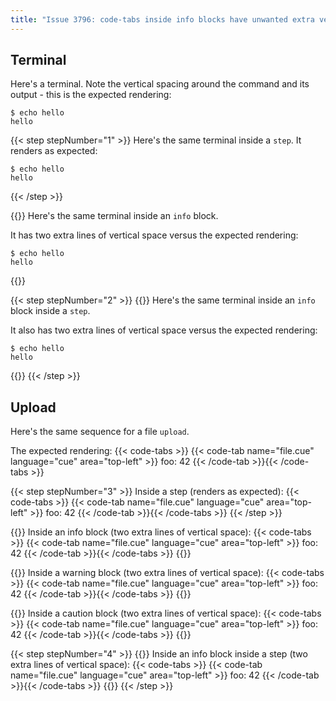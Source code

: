 ```yaml
---
title: "Issue 3796: code-tabs inside info blocks have unwanted extra vertical spaces"
---
```


## Terminal

Here's a terminal. Note the vertical spacing around the command and its output - this is the expected rendering:

````text { title="TERMINAL" type="terminal" codeToCopy="ZWNobyBoZWxsbw==" }
$ echo hello
hello
````

{{< step stepNumber="1" >}}
Here's the same terminal inside a `step`. It renders as expected:
````text { title="TERMINAL" type="terminal" codeToCopy="ZWNobyBoZWxsbw==" }
$ echo hello
hello
````
{{< /step >}}

{{<info>}}
Here's the same terminal inside an `info` block.

It has two extra lines of vertical space versus the expected rendering:
````text { title="TERMINAL" type="terminal" codeToCopy="ZWNobyBoZWxsbw==" }
$ echo hello
hello
````
{{</info>}}

{{< step stepNumber="2" >}}
{{<info>}}
Here's the same terminal inside an `info` block inside a `step`.

It also has two extra lines of vertical space versus the expected rendering:
````text { title="TERMINAL" type="terminal" codeToCopy="ZWNobyBoZWxsbw==" }
$ echo hello
hello
````
{{</info>}}
{{< /step >}}

## Upload

Here's the same sequence for a file `upload`.

The expected rendering:
{{< code-tabs >}}
{{< code-tab name="file.cue" language="cue" area="top-left" >}}
foo: 42
{{< /code-tab >}}{{< /code-tabs >}}

{{< step stepNumber="3" >}}
Inside a step (renders as expected):
{{< code-tabs >}}
{{< code-tab name="file.cue" language="cue" area="top-left" >}}
foo: 42
{{< /code-tab >}}{{< /code-tabs >}}
{{< /step >}}

{{<info>}}
Inside an info block (two extra lines of vertical space):
{{< code-tabs >}}
{{< code-tab name="file.cue" language="cue" area="top-left" >}}
foo: 42
{{< /code-tab >}}{{< /code-tabs >}}
{{</info>}}

{{<warning>}}
Inside a warning block (two extra lines of vertical space):
{{< code-tabs >}}
{{< code-tab name="file.cue" language="cue" area="top-left" >}}
foo: 42
{{< /code-tab >}}{{< /code-tabs >}}
{{</warning>}}

{{<caution>}}
Inside a caution block (two extra lines of vertical space):
{{< code-tabs >}}
{{< code-tab name="file.cue" language="cue" area="top-left" >}}
foo: 42
{{< /code-tab >}}{{< /code-tabs >}}
{{</caution>}}

{{< step stepNumber="4" >}}
{{<info>}}
Inside an info block inside a step (two extra lines of vertical space):
{{< code-tabs >}}
{{< code-tab name="file.cue" language="cue" area="top-left" >}}
foo: 42
{{< /code-tab >}}{{< /code-tabs >}}
{{</info>}}
{{< /step >}}
